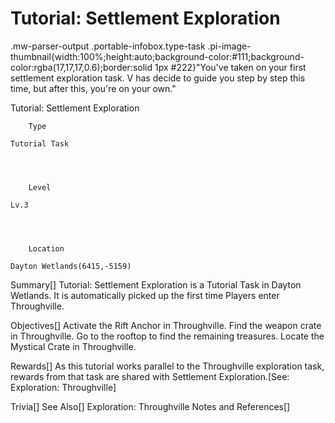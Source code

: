 # Tutorial: Settlement Exploration

.mw-parser-output .portable-infobox.type-task .pi-image-thumbnail{width:100%;height:auto;background-color:#111;background-color:rgba(17,17,17,0.6);border:solid 1px #222}"You've taken on your first settlement exploration task. V has decide to guide you step by step this time, but after this, you're on your own."

Tutorial: Settlement Exploration

	

	
		Type
	
	Tutorial Task



	
		Level
	
	Lv.3



	
		Location
	
	Dayton Wetlands(6415,-5159)





Summary[]
Tutorial: Settlement Exploration is a Tutorial Task in Dayton Wetlands. It is automatically picked up the first time Players enter Throughville.

Objectives[]
Activate the Rift Anchor in Throughville.
Find the weapon crate in Throughville.
Go to the rooftop to find the remaining treasures.
Locate the Mystical Crate in Throughville.

Rewards[]
As this tutorial works parallel to the Throughville exploration task, rewards from that task are shared with Settlement Exploration.[See: Exploration: Throughville]

Trivia[]
See Also[]
Exploration: Throughville
Notes and References[]
